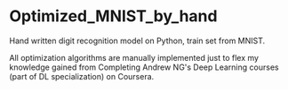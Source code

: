 # Optimized_MNIST_by_hand
Hand written digit recognition model on Python, train set from MNIST.

All optimization algorithms are manually implemented just to flex my knowledge gained from Completing Andrew NG's Deep Learning courses (part of DL specialization) on Coursera. 
